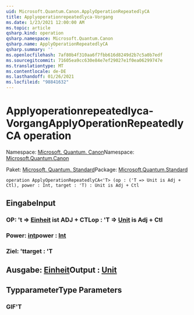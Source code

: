 ```yaml
---
uid: Microsoft.Quantum.Canon.ApplyOperationRepeatedlyCA
title: Applyoperationrepeatedlyca-Vorgang
ms.date: 1/23/2021 12:00:00 AM
ms.topic: article
qsharp.kind: operation
qsharp.namespace: Microsoft.Quantum.Canon
qsharp.name: ApplyOperationRepeatedlyCA
qsharp.summary: ''
ms.openlocfilehash: 7af80b4f310aa6f7fbb616d8249d2b7c5a0b7edf
ms.sourcegitcommit: 71605ea9cc630e84e7ef29027e1f0ea06299747e
ms.translationtype: MT
ms.contentlocale: de-DE
ms.lasthandoff: 01/26/2021
ms.locfileid: "98841632"
---
```

# <a name="applyoperationrepeatedlyca-operation"></a><span data-ttu-id="a667c-102">Applyoperationrepeatedlyca-Vorgang</span><span class="sxs-lookup"><span data-stu-id="a667c-102">ApplyOperationRepeatedlyCA operation</span></span>

<span data-ttu-id="a667c-103">Namespace: [Microsoft. Quantum. Canon](xref:Microsoft.Quantum.Canon)</span><span class="sxs-lookup"><span data-stu-id="a667c-103">Namespace: [Microsoft.Quantum.Canon](xref:Microsoft.Quantum.Canon)</span></span>

<span data-ttu-id="a667c-104">Paket: [Microsoft. Quantum. Standard](https://nuget.org/packages/Microsoft.Quantum.Standard)</span><span class="sxs-lookup"><span data-stu-id="a667c-104">Package: [Microsoft.Quantum.Standard](https://nuget.org/packages/Microsoft.Quantum.Standard)</span></span>




```qsharp
operation ApplyOperationRepeatedlyCA<'T> (op : ('T => Unit is Adj + Ctl), power : Int, target : 'T) : Unit is Adj + Ctl
```


## <a name="input"></a><span data-ttu-id="a667c-105">Eingabe</span><span class="sxs-lookup"><span data-stu-id="a667c-105">Input</span></span>

### <a name="op--t--unit--is-adj--ctl"></a><span data-ttu-id="a667c-106">OP: 't => [Einheit](xref:microsoft.quantum.lang-ref.unit)  ist ADJ + CTL</span><span class="sxs-lookup"><span data-stu-id="a667c-106">op : 'T => [Unit](xref:microsoft.quantum.lang-ref.unit)  is Adj + Ctl</span></span>




### <a name="power--int"></a><span data-ttu-id="a667c-107">Power: [int](xref:microsoft.quantum.lang-ref.int)</span><span class="sxs-lookup"><span data-stu-id="a667c-107">power : [Int](xref:microsoft.quantum.lang-ref.int)</span></span>




### <a name="target--t"></a><span data-ttu-id="a667c-108">Ziel: 't</span><span class="sxs-lookup"><span data-stu-id="a667c-108">target : 'T</span></span>





## <a name="output--unit"></a><span data-ttu-id="a667c-109">Ausgabe: [Einheit](xref:microsoft.quantum.lang-ref.unit)</span><span class="sxs-lookup"><span data-stu-id="a667c-109">Output : [Unit](xref:microsoft.quantum.lang-ref.unit)</span></span>



## <a name="type-parameters"></a><span data-ttu-id="a667c-110">Typparameter</span><span class="sxs-lookup"><span data-stu-id="a667c-110">Type Parameters</span></span>

### <a name="t"></a><span data-ttu-id="a667c-111">GIF</span><span class="sxs-lookup"><span data-stu-id="a667c-111">'T</span></span>

